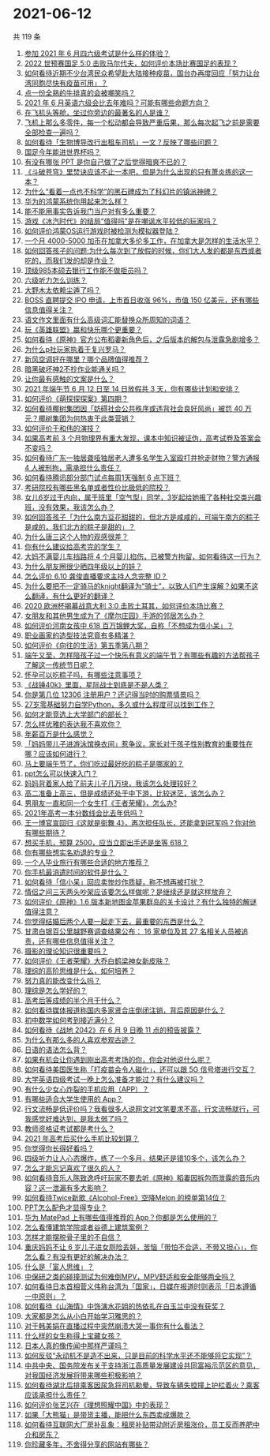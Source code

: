 # 2021-06-12

共 119 条

<!-- BEGIN -->
<!-- 最后更新时间 Sat Jun 12 2021 14:02:03 GMT+0800 (China Standard Time) -->

1. [参加 2021 年 6 月四六级考试是什么样的体验？](https://www.zhihu.com/question/464588488)
2. [2022 世预赛国足 5:0
   击败马尔代夫，如何评价本场比赛国足的表现？](https://www.zhihu.com/question/464568249)
3. [如何看待近期不少台湾民众希望赴大陆接种疫苗，国台办再度回应「努力让台湾同胞尽快有疫苗可用」？](https://www.zhihu.com/question/464418798)
4. [点一份全熟的牛排真的会被嘲笑吗？](https://www.zhihu.com/question/58762730)
5. [2021 年 6 月英语六级会比去年难吗？可能有哪些命题方向？](https://www.zhihu.com/question/463305154)
6. [在飞机头等舱，坐过你旁边的最著名的人是谁？](https://www.zhihu.com/question/359274010)
7. [飞机上那么多零件，每一个松动都会导致严重后果，那么每次起飞之前是需要全部检查一遍吗？](https://www.zhihu.com/question/463612668)
8. [如何看待「生物博导改行出租车司机」一文？反映了哪些问题？](https://www.zhihu.com/question/464508365)
9. [国足今年能进世界杯吗？](https://www.zhihu.com/question/461141381)
10. [有没有哪张 PPT 是你自己做了之后觉得暗爽不已的？](https://www.zhihu.com/question/312454495)
11. [《斗破苍穹》里焚诀应该不止一本吧，但是为什么出现的只有萧炎练的这一本？](https://www.zhihu.com/question/464059396)
12. [为什么“看着一点也不科学”的黑石碑成为了科幻片的镇派神碑？](https://www.zhihu.com/question/311303973)
13. [华为的鸿蒙系统你用起来怎么样？](https://www.zhihu.com/question/459846239)
14. [能不能用事实告诉我门当户对有多么重要？](https://www.zhihu.com/question/279552421)
15. [游戏《冰汽时代》的结局“值得吗”是在嘲讽水平较低的玩家吗？](https://www.zhihu.com/question/463216099)
16. [如何评价鸿蒙OS运行游戏时被检测为模拟器登陆？](https://www.zhihu.com/question/459489830)
17. [一个月 4000-5000
    加币在加拿大多伦多工作，在加拿大是怎样的生活水平？](https://www.zhihu.com/question/307481892)
18. [如何回答孩子的问题:为什么每次到了放假的时候，你们大人发的都是东西或者吃的，而我们发的却是作业？](https://www.zhihu.com/question/264436872)
19. [顶级985本硕去银行工作能不做柜员吗？](https://www.zhihu.com/question/424570443)
20. [六级听力怎么训练？](https://www.zhihu.com/question/29649329)
21. [大野木太依赖尘遁了吗？](https://www.zhihu.com/question/464336150)
22. [BOSS 直聘提交 IPO 申请，上市首日收涨 96%，市值 150
    亿美元，还有哪些信息值得关注？](https://www.zhihu.com/question/461136197)
23. [语文作文里面有什么高级词汇能替换众所周知的词语？](https://www.zhihu.com/question/318964543)
24. [玩《英雄联盟》赢和快乐哪个更重要？](https://www.zhihu.com/question/463555989)
25. [如何看待《原神》官方公布稻妻新角色后，之后版本的解包与泄露急剧增多？](https://www.zhihu.com/question/463840890)
26. [为什么p社玩家执着于复兴罗马？](https://www.zhihu.com/question/463617518)
27. [新风空调好在哪里？哪个品牌值得推荐？](https://www.zhihu.com/question/386800890)
28. [暗黑破坏神2不抄作业能通关吗？](https://www.zhihu.com/question/458721304)
29. [让你最有感触的文案是什么？](https://www.zhihu.com/question/455211006)
30. [2021 年端午节 6 月 12 日至 14 日放假共 3
    天，你有哪些计划和安排？](https://www.zhihu.com/question/461518659)
31. [如何评价《萌探探探案》第四期？](https://www.zhihu.com/question/463818200)
32. [如何看待椰树集团因「妨碍社会公共秩序或违背社会良好风尚」被罚 40
    万元？椰树集团为何热衷于此类营销？](https://www.zhihu.com/question/464473879)
33. [如何评价于和伟的演技？](https://www.zhihu.com/question/48335002)
34. [如果高考前 3
    个月物理界有重大发现，课本中知识被证伪，高考试卷及答案会不变吗？](https://www.zhihu.com/question/463553981)
35. [如何看待广东一独居聋哑独居老人遭多名学生入室殴打并抢走财物？警方通报 4
    人被刑拘，需承担什么责任？](https://www.zhihu.com/question/464245440)
36. [如何看待腾讯部分部门试点每周1天强制 6 点下班？](https://www.zhihu.com/question/464450515)
37. [考研院校有哪些黑名单或者性价比极低的院校？](https://www.zhihu.com/question/280848134)
38. [女儿6岁过于内向，属于班里「空气型」同学，3岁起给她报了各种社交类兴趣班，没有效果，我该怎么办？](https://www.zhihu.com/question/464021053)
39. [如何回答孩子「为什么南方豆花甜甜的，但北方是咸咸的，可端午南方的粽子是咸的，我们北方的粽子是甜的」？](https://www.zhihu.com/question/463726781)
40. [为什么唐三这个人物的观感很差？](https://www.zhihu.com/question/462263899)
41. [你有什么建议给高考完的学生？](https://www.zhihu.com/question/464333783)
42. [大妈不满婴儿车挡路将 4
    个月婴儿掐伤，已被警方拘留，如何看待这一行为？](https://www.zhihu.com/question/464404071)
43. [为什么朋友圈很少晒四年级以上的娃？](https://www.zhihu.com/question/462953490)
44. [怎么评价 6.10 龚俊直播要求主持人念完整 ID？](https://www.zhihu.com/question/464365051)
45. [为什么要把不一定骑马的knight翻译为“骑士”，以致人们产生误解？如果不这么翻译，有什么更好的翻译？](https://www.zhihu.com/question/454202202)
46. [2020 欧洲杯揭幕战意大利 3:0
    击败土耳其，如何评价本场比赛？](https://www.zhihu.com/question/464454217)
47. [女朋友和其他男生成为了《摩尔庄园》手游的邻居怎么办？](https://www.zhihu.com/question/463203335)
48. [如何评价河南女孩中 618
    百万锦鲤大奖，自称「不想成为信小呆」？](https://www.zhihu.com/question/464239351)
49. [职业画家的造型技法究竟有多精湛？](https://www.zhihu.com/question/273919371)
50. [如何评价《向往的生活》第五季第八期？](https://www.zhihu.com/question/464403699)
51. [端午又至，怎样陪孩子过一个快乐有意义的端午节？有哪些有趣的方法帮孩子了解这一传统节日呢？](https://www.zhihu.com/question/460455724)
52. [怀孕可以吃粽子吗，有哪些注意事项？](https://www.zhihu.com/question/454782677)
53. [《战锤40k》里面，星际战士到底是不是人类？](https://www.zhihu.com/question/459046677)
54. [你是第几位 12306 注册用户？还记得当时的购票情景吗？](https://www.zhihu.com/question/464291082)
55. [27岁零基础努力自学Python，多久或什么程度可以找到工作？](https://www.zhihu.com/question/27690970)
56. [如何才能竞选上大学部门的部长？](https://www.zhihu.com/question/366935090)
57. [怎么样优雅的表达我不喜欢你？](https://www.zhihu.com/question/458082503)
58. [年薪百万是什么感觉？](https://www.zhihu.com/question/394637216)
59. [「妈妈带儿子进游泳馆换衣间」惹争议，家长对于孩子性别教育的重要性在哪？应该如何进行？](https://www.zhihu.com/question/464095184)
60. [马上要端午节了，你们吃过最好吃的粽子是哪家的？](https://www.zhihu.com/question/463583026)
61. [ppt怎么可以快速入门？](https://www.zhihu.com/question/344423145)
62. [妈妈背着家人给了前夫儿子几万块，我该怎么处理较好？](https://www.zhihu.com/question/463949860)
63. [高二准备上高三，但是成绩还处于中下游，比较迷茫，该怎么办？](https://www.zhihu.com/question/462126835)
64. [男朋友一直和同一个女生打《王者荣耀》，怎么办?](https://www.zhihu.com/question/452772078)
65. [2021年高考一本分数线会比去年低吗？](https://www.zhihu.com/question/464003745)
66. [王一博官宣回归《这就是街舞
    4》，再次担任队长，还能拿到冠军吗？你对他有哪些期待？](https://www.zhihu.com/question/464293874)
67. [想买手机，预算 2500，应当立即出手还是坐等 618？](https://www.zhihu.com/question/449010803)
68. [你有哪些想实名劝退的专业？](https://www.zhihu.com/question/463744125)
69. [一个人毕业旅行有哪些合适的地方推荐？](https://www.zhihu.com/question/462789810)
70. [你手机最消遣时间的软件是什么？](https://www.zhihu.com/question/355195888)
71. [如何看待「信小呆」回应卖惨炒作质疑，称不想再被打扰？](https://www.zhihu.com/question/463236322)
72. [情侣之间三天两头吵架应该要怎么样做呢？是继续还是就这样放弃？](https://www.zhihu.com/question/306964200)
73. [如何评价《原神》1.6
    版本新地图金苹果群岛的关卡设计？有什么独特的解谜值得注意？](https://www.zhihu.com/question/464407978)
74. [你觉得结婚后两个人要一起走下去，最重要的东西是什么？](https://www.zhihu.com/question/462707693)
75. [甘肃白银百公里越野赛调查结果公布： 16 家单位及其 27
    名相关人员被追责，还有哪些信息值得关注？](https://www.zhihu.com/question/464487115)
76. [摄影的理论知识很重要吗？](https://www.zhihu.com/question/440382270)
77. [如何评价《王者荣耀》大乔白鹤梁神女新皮肤？](https://www.zhihu.com/question/464267687)
78. [理综的高阶思维是什么，如何培养？](https://www.zhihu.com/question/287426676)
79. [努力真的能改变什么吗？](https://www.zhihu.com/question/463071441)
80. [理综是怎么学好的？](https://www.zhihu.com/question/384748313)
81. [高考后等成绩的半个月干什么？](https://www.zhihu.com/question/463996138)
82. [如何看待媒体报道称国内多家贤合庄倒闭注销，背后原因是什么？](https://www.zhihu.com/question/464128187)
83. [初中数学如何考到接近满分？](https://www.zhihu.com/question/268169984)
84. [如何看待《战地 2042》在 6 月 9 日晚 11
    点的预告披露？](https://www.zhihu.com/question/464165512)
85. [为什么有那么多的人喜欢参观古迹？](https://www.zhihu.com/question/290915559)
86. [日语的语法怎么背？](https://www.zhihu.com/question/352141891)
87. [如果有机会让你遇到刚出高考考场的你，你会对他说什么呢？](https://www.zhihu.com/question/464165757)
88. [如何看待美国医生称「打疫苗会令人磁化」，还可以跟 5G
    信号塔进行交互？](https://www.zhihu.com/question/464299413)
89. [大学英语四级考试一晚上怎么准备才能过？有什么建议吗？](https://www.zhihu.com/question/360759673)
90. [有什么少女心炸裂的手机应用（APP）？](https://www.zhihu.com/question/307170527)
91. [有哪些适合大学生使用的 App？](https://www.zhihu.com/question/21482079)
92. [行文流畅是低评价吗？我看很多人说网文对文笔要求不高，行文流畅就行，可我感觉好难达到，是我太弱了吗？](https://www.zhihu.com/question/463769238)
93. [教师资格证考试都是考什么？](https://www.zhihu.com/question/314936018)
94. [2021 年高考后买什么手机比较划算？](https://www.zhihu.com/question/463714731)
95. [你觉得你长得好看吗？](https://www.zhihu.com/question/429414606)
96. [四级听力让人心态爆炸，练了一个多月，结果还是错10多个，该怎么办？](https://www.zhihu.com/question/433197471)
97. [怎么才能忘记喜欢了很久的人？](https://www.zhihu.com/question/456682944)
98. [如何看待音乐人陈致逸呼吁玩家不要去听《原神》稻妻因拆包而泄露的音乐内容？这一泄漏有多大影响？](https://www.zhihu.com/question/464281976)
99. [如何看待Twice新歌《Alcohol-Free》空降Melon
    的榜单第14位？](https://www.zhihu.com/question/464114702)
100. [PPT怎么配色才显得专业？](https://www.zhihu.com/question/22054234)
101. [华为 MatePad 上有哪些值得推荐的
     App？你都是怎么使用的？](https://www.zhihu.com/question/464395063)
102. [怎么看懂建筑学院或者谷德上建筑案例？](https://www.zhihu.com/question/461555865)
103. [怎样才能摆脱骨子里的不自信？](https://www.zhihu.com/question/327333707)
104. [重庆妈妈不让 6
     岁儿子进女厕险丢娃，苦恼「带怕不合适，不带又担心」，你怎么看？有没有更好的解决办法？](https://www.zhihu.com/question/463835106)
105. [什么是「富人思维」？](https://www.zhihu.com/question/26980854)
106. [中保研之类的碰撞测试为何难倒MPV，MPV舒适和安全能够两全吗？](https://www.zhihu.com/question/459111403)
107. [如何看待日本首相菅义伟称台湾为「国家」，日媒在报道时则表示「日本遵循一中原则」？](https://www.zhihu.com/question/464290695)
108. [如何看待《山海情》中饰演水花姐的热依扎在白玉兰中没有获奖？](https://www.zhihu.com/question/464344108)
109. [大家都是怎么从小白开始学习雅思的？](https://www.zhihu.com/question/288558270)
110. [对于韩美娟在直播过程中突然崩溃大哭一事你有什么看法？](https://www.zhihu.com/question/463914779)
111. [什么样的女生称得上宝藏女孩？](https://www.zhihu.com/question/315331056)
112. [日本人真的像传闻中那样严谨吗？](https://www.zhihu.com/question/20347612)
113. [如何反驳“永动机不是造不出来，只是目前的科学水平还不能够将它实现”？](https://www.zhihu.com/question/459256609)
114. [中共中央、国务院发布关于支持浙江高质量发展建设共同富裕示范区的意见，对我国经济发展将带来哪些积极影响？](https://www.zhihu.com/question/464319522)
115. [如何看待湖北后排乘客因尿急将司机勒晕，导致车辆失控撞上护栏着火？乘客应该承担什么责任？](https://www.zhihu.com/question/463527409)
116. [如何评价张艺兴在《理想照耀中国》中的表现？](https://www.zhihu.com/question/464195351)
117. [如果「大熊猫」是带货主播，能把什么东西卖成爆款？](https://www.zhihu.com/question/464055248)
118. [如何看待互联网大厂房补乱象：租房补贴带动附近房租涨价，员工反而养肥中介和房东？](https://www.zhihu.com/question/464358170)
119. [你珍藏多年，不舍得分享的网站有哪些？](https://www.zhihu.com/question/387667065)

<!-- END -->
